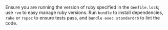 Ensure you are running the version of ruby specified in the `Gemfile.lock`; use `rvm` to easy manage ruby versions. Run `bundle` to install dependencies, `rake` or `rspec` to ensure tests pass, and `bundle exec standardrb` to lint the code.
